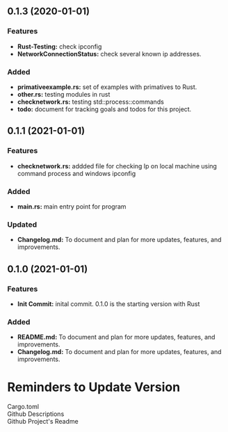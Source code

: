
<a name="0.1.3"></a>

## 0.1.3 (2020-01-01)
### Features
* **Rust-Testing:** check ipconfig 
* **NetworkConnectionStatus:** check several known ip addresses.

### Added
* **primativeexample.rs:** set of examples with primatives to Rust. 
* **other.rs:** testing modules in rust
* **checknetwork.rs:** testing std::process::commands
* **todo:** document for tracking goals and todos for this project.

<a name="0.1.1"></a>

## 0.1.1 (2021-01-01) 
### Features
* **checknetwork.rs:** addded file for checking Ip on local machine using command process and windows ipconfig


### Added
* **main.rs:** main entry point for program 

### Updated
* **Changelog.md:** To document and plan for more updates, features, and improvements.


<a name="0.1.0"></a>

## 0.1.0 (2021-01-01) 

### Features
* **Init Commit:** inital commit. 0.1.0 is the starting version with Rust


### Added
* **README.md:** To document and plan for more updates, features, and improvements.
* **Changelog.md:** To document and plan for more updates, features, and improvements.


# Reminders to Update Version
Cargo.toml  
Github Descriptions  
Github Project's Readme  
